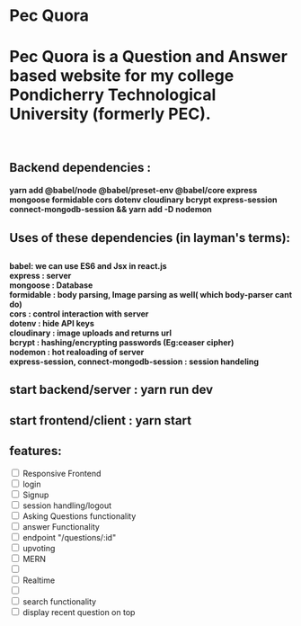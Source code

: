 <h1> Pec Quora </h1>
<h1> Pec Quora is a Question and Answer based website for my college Pondicherry Technological University (formerly PEC). </h1>
<br>
<h2> Backend dependencies : </h3>
<h4> yarn add @babel/node @babel/preset-env @babel/core express mongoose formidable cors dotenv cloudinary bcrypt express-session connect-mongodb-session && yarn add -D nodemon </h4>

<h2> Uses of these dependencies (in layman's terms):<h2>
     <h4>babel: we can use ES6 and Jsx in react.js <br />
     express : server <br />
     mongoose : Database <br />
     formidable : body parsing, Image parsing as well( which body-parser cant do)<br />
     cors : control interaction with server <br />
     dotenv : hide API keys <br />
     cloudinary : image uploads and returns url <br />
     bcrypt : hashing/encrypting passwords (Eg:ceaser cipher) <br />
     nodemon : hot realoading of server <br />
     express-session, connect-mongodb-session : session handeling </h4>

 <h2> start backend/server : yarn run dev <h2>
 
 <h2> start frontend/client : yarn start <h2>

<h2> features: </h2>
<form action="/action_page.php">
  <input type="checkbox" id="vehicle1" name="vehicle1" value="Bike">
  <label for="vehicle1">Responsive Frontend</label><br>
  <input type="checkbox" id="vehicle2" name="vehicle2" value="Car">
  <label for="vehicle2"> login</label><br>
  <input type="checkbox" id="vehicle2" name="vehicle2" value="Car">
  <label for="vehicle2"> Signup</label><br>
  <input type="checkbox" id="vehicle2" name="vehicle2" value="Car">
  <label for="vehicle2"> session handling/logout</label><br>
  <input type="checkbox" id="vehicle2" name="vehicle2" value="Car">
  <label for="vehicle2"> Asking Questions functionality</label><br>
  <input type="checkbox" id="vehicle3" name="vehicle3" value="Boat">
  <label for="vehicle3"> answer Functionality</label><br>
  <input type="checkbox" id="vehicle2" name="vehicle2" value="Car">
  <label for="vehicle2"> endpoint "/questions/:id"</label><br>
  <input type="checkbox" id="vehicle2" name="vehicle2" value="Car">
  <label for="vehicle2"> upvoting</label><br>
  <input type="checkbox" id="vehicle2" name="vehicle2" value="Car">
  <label for="vehicle2"> MERN</label><br>
  <input type="checkbox" id="vehicle2" name="vehicle2" value="Car">
  <label for="vehicle2"> </label><br>
  <input type="checkbox" id="vehicle2" name="vehicle2" value="Car">
  <label for="vehicle2"> Realtime </label><br>
  <input type="checkbox" id="vehicle2" name="vehicle2" value="Car">
  <label for="vehicle2"> </label><br>
  <input type="checkbox" id="vehicle2" name="vehicle2" value="Car">
  <label for="vehicle2"> search functionality</label><br>
  <input type="checkbox" id="vehicle2" name="vehicle2" value="Car">
  <label for="vehicle2"> display recent question on top</label><br>
</form>
